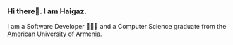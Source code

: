### Hi there👋. I am Haigaz.
 I am a Software Developer 👨🏻‍💻 and a Computer Science graduate from the American University of Armenia.

